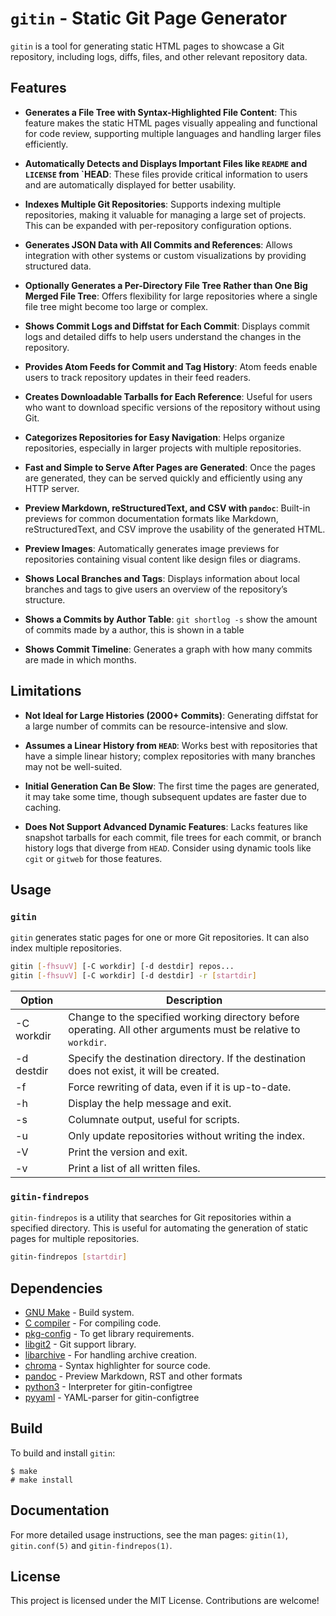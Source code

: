 # `gitin` - Static Git Page Generator

`gitin` is a tool for generating static HTML pages to showcase a Git repository, including logs, diffs, files, and other relevant repository data.

## Features

- **Generates a File Tree with Syntax-Highlighted File Content**: This feature makes the static HTML pages visually appealing and functional for code review, supporting multiple languages and handling larger files efficiently.
  
- **Automatically Detects and Displays Important Files like `README` and `LICENSE` from `HEAD**: These files provide critical information to users and are automatically displayed for better usability.
  
- **Indexes Multiple Git Repositories**: Supports indexing multiple repositories, making it valuable for managing a large set of projects. This can be expanded with per-repository configuration options.
  
- **Generates JSON Data with All Commits and References**: Allows integration with other systems or custom visualizations by providing structured data.
  
- **Optionally Generates a Per-Directory File Tree Rather than One Big Merged File Tree**: Offers flexibility for large repositories where a single file tree might become too large or complex.
  
- **Shows Commit Logs and Diffstat for Each Commit**: Displays commit logs and detailed diffs to help users understand the changes in the repository.
  
- **Provides Atom Feeds for Commit and Tag History**: Atom feeds enable users to track repository updates in their feed readers.
  
- **Creates Downloadable Tarballs for Each Reference**: Useful for users who want to download specific versions of the repository without using Git.
  
- **Categorizes Repositories for Easy Navigation**: Helps organize repositories, especially in larger projects with multiple repositories.
  
- **Fast and Simple to Serve After Pages are Generated**: Once the pages are generated, they can be served quickly and efficiently using any HTTP server.
  
- **Preview Markdown, reStructuredText, and CSV with `pandoc`**: Built-in previews for common documentation formats like Markdown, reStructuredText, and CSV improve the usability of the generated HTML.
  
- **Preview Images**: Automatically generates image previews for repositories containing visual content like design files or diagrams.
  
- **Shows Local Branches and Tags**: Displays information about local branches and tags to give users an overview of the repository’s structure.

- **Shows a Commits by Author Table**: `git shortlog -s` show the amount of commits made by a author, this is shown in a table

- **Shows Commit Timeline**: Generates a graph with how many commits are made in which months.


## Limitations

- **Not Ideal for Large Histories (2000+ Commits)**: Generating diffstat for a large number of commits can be resource-intensive and slow.
  
- **Assumes a Linear History from `HEAD`**: Works best with repositories that have a simple linear history; complex repositories with many branches may not be well-suited.
  
- **Initial Generation Can Be Slow**: The first time the pages are generated, it may take some time, though subsequent updates are faster due to caching.

- **Does Not Support Advanced Dynamic Features**: Lacks features like snapshot tarballs for each commit, file trees for each commit, or branch history logs that diverge from `HEAD`. Consider using dynamic tools like `cgit` or `gitweb` for those features.

## Usage

### `gitin`

`gitin` generates static pages for one or more Git repositories. It can also index multiple repositories.

```bash
gitin [-fhsuvV] [-C workdir] [-d destdir] repos...
gitin [-fhsuvV] [-C workdir] [-d destdir] -r [startdir]
```

| Option     | Description                                                                                                    |
| ---------- | -------------------------------------------------------------------------------------------------------------- |
| -C workdir | Change to the specified working directory before operating. All other arguments must be relative to `workdir`. |
| -d destdir | Specify the destination directory. If the destination does not exist, it will be created.                      |
| -f         | Force rewriting of data, even if it is up-to-date.                                                             |
| -h         | Display the help message and exit.                                                                             |
| -s         | Columnate output, useful for scripts.                                                                          |
| -u         | Only update repositories without writing the index.                                                            |
| -V         | Print the version and exit.                                                                                    |
| -v         | Print a list of all written files.                                                                             |

### `gitin-findrepos`

`gitin-findrepos` is a utility that searches for Git repositories within a specified directory. This is useful for automating the generation of static pages for multiple repositories.

```bash
gitin-findrepos [startdir]
```

## Dependencies

- [GNU Make](https://gnu.org/software/make/) - Build system.
- [C compiler](https://gcc.gnu.org/) - For compiling code.
- [pkg-config](https://freedesktop.org/wiki/Software/pkg-config/) - To get library requirements.
- [libgit2](https://libgit2.org/) - Git support library.
- [libarchive](https://libarchive.org/) - For handling archive creation.
- [chroma](https://github.com/alecthomas/chroma) - Syntax highlighter for source code.
- [pandoc](https://pandoc.org/) - Preview Markdown, RST and other formats
- [python3](https://python.org/) - Interpreter for gitin-configtree
- [pyyaml](https://pyyaml.org/) - YAML-parser for gitin-configtree

## Build

To build and install `gitin`:

```
$ make
# make install
```

## Documentation

For more detailed usage instructions, see the man pages: `gitin(1)`, `gitin.conf(5)` and `gitin-findrepos(1)`.

## License

This project is licensed under the MIT License. Contributions are welcome!
